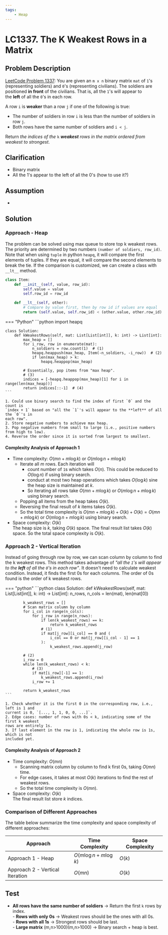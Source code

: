 ```yaml
---
tags:
    - Heap
---
```


# LC1337. The K Weakest Rows in a Matrix

## Problem Description

[LeetCode Problem 1337](https://leetcode.com/problems/the-k-weakest-rows-in-a-matrix/description/):
You are given an `m x n` binary matrix `mat` of `1`'s (representing soldiers) and `0`'s
(representing civilians). The soldiers are positioned **in front** of the civilians.
That is, all the `1`'s will appear to the **left** of all the `0`'s in each row.

A row `i` is **weaker** than a row `j` if one of the following is true:

- The number of soldiers in row `i` is less than the number of soldiers in row `j`.
- Both rows have the same number of soldiers and `i < j`.

Return _the indices of the_ `k` _**weakest** rows in the matrix ordered from weakest to strongest_.

## Clarification

- Binary matrix
- All the 1's appear to the left of all the 0's (how to use it?)

## Assumption

-

## Solution

### Approach - Heap

The problem can be solved using max queue to store top k weakest rows. The priority are
determined by two numbers `(number of soldiers, row_id)`. Note that when using `tuple` in
python `heapq`, it will compare the first elements of tuples. If they are equal, it will
compare the second elements to break the tie. If the comparison is customized, we can
create a class with `__lt__` method.

```python
class Item:
    def __init__(self, value, row_id):
        self.value = value
        self.row_id = row_id

    def __lt__(self, other):
        # Compare by value first, then by row id if values are equal
        return (self.value, self.row_id) < (other.value, other.row_id)
```

=== "Python"
    ```python
    import heapq

    class Solution:
        def kWeakestRows(self, mat: List[List[int]], k: int) -> List[int]:
            max_heap = []
            for i_row, row in enumerate(mat):
                n_soldiers = row.count(1)  # (1)
                heapq.heappush(max_heap, Item(-n_soldiers, -i_row))  # (2)
                if len(max_heap) > k:
                    heapq.heappop(max_heap)

            # Essentially, pop items from "max heap".
            # (3)
            indices = [-heapq.heappop(max_heap)[1] for i in range(len(max_heap))]
            return indices[::-1]  # (4)
    ```

    1. Could use binary search to find the index of first `0` and the count is
    `index + 1` based on "all the `1`'s will appear to the **left** of all the `0`'s in
    each row".
    2. Store negative numbers to achieve max heap.
    3. Pop negative numbers from small to large (i.e., positive numbers from high to low).
    4. Reverse the order since it is sorted from largest to smallest.

#### Complexity Analysis of Approach 1

- Time complexity: $O(m n + m\log k)$ or $O(m \log n + m \log k)$
    - Iterate all $m$ rows. Each iteration will
        - count number of `1`s which takes $O(n)$. This could be reduced to $O(\log n)$
        if using binary search.
        - conduct at most two heap operations which takes $O(\log k)$ sine the heap size
        is maintained at $k$.
        - So iterating all rows take $O(m n + m \log k)$ or $O(m \log n + m \log k)$
        using binary search.
    - Popping all items from the heap takes $O(k)$.
    - Reversing the final result of $k$ items takes $O(k)$.
    - So the total time complexity is $O(m n + m \log k) + O(k) + O(k) = O(m n + m \log k)$
    or $O(m \log n + m \log k)$ using binary search.
- Space complexity: $O(k)$  
    The heap size is $k$, taking $O(k)$ space. The final result list takes $O(k)$ space.
    So the total space complexity is $O(k)$.

### Approach 2 - Vertical Iteration

Instead of going through row by row, we can scan column by column to find the k weakest
rows. This method takes advantage of _"all the `1`'s will appear to the **left** of all
the `0`'s in each row"_. It doesn't need to calculate weakest condition. Instead, it
finds the first 0s for each columns. The order of 0s found is the order of k weakest rows.

=== "python"
    ```python
    class Solution:
        def kWeakestRows(self, mat: List[List[int]], k: int) -> List[int]:
            n_rows, n_cols = len(mat), len(mat[0])

            k_weakest_rows = []
            # Scan matrix column by column
            for i_col in range(n_cols):
                for j_row in range(n_rows):
                    if len(k_weakest_rows) == k:
                        return k_weakest_rows
                    # (1)
                    if mat[j_row][i_col] == 0 and (
                        i_col == 0 or mat[j_row][i_col - 1] == 1
                    ):
                        k_weakest_rows.append(j_row)

            # (2)
            i_row = 0
            while len(k_weakest_rows) < k:
                # (3)
                if mat[i_row][-1] == 1:
                    k_weakest_rows.append(i_row)
                i_row += 1

            return k_weakest_rows
    ```

    1. Check whether it is the first 0 in the corresponding row, i.e., left is 1 and
    current is 0, `[..., 1, 1, 0, 0, ...]`.
    2. Edge cases: number of rows with 0s < k, indicating some of the first k weakest
    rows are entirely 1s.
    3. If last element in the row is 1, indicating the whole row is 1s, which is not
    included yet.

#### Complexity Analysis of Approach 2

- Time complexity: $O(m n)$  
    - Scanning matrix column by column to find k first 0s, taking $O(m n)$ time.
    - For edge cases, it takes at most $O(k)$ iterations to find the rest of weakest rows.
    - So the total time complexity is $O(m n)$.
- Space complexity: $O(k)$  
    The final result list store $k$ indices.

### Comparison of Different Approaches

The table below summarize the time complexity and space complexity of different
approaches:

Approach                        | Time Complexity          | Space Complexity
--------------------------------|--------------------------|-----------------
Approach 1 - Heap               | $O(m \log n + m \log k)$ | $O(k)$
Approach 2 - Vertical Iteration | $O(m n)$                 | $O(k)$

## Test

- **All rows have the same number of soldiers** → Return the first `k` rows by index.  
- **Rows with only 0s** → Weakest rows should be the ones with all 0s.  
- **Rows with all 1s** → Strongest rows should be last.  
- **Large matrix** (m,n>1000)(m,n>1000) → Binary search + heap is best.
